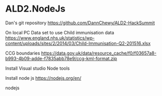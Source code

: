 ﻿# ALD2.NodeJs

Dan's git repository
https://github.com/DannChewy/ALD2-HackSummit 

On local PC
Data set to use
Child immunisation data
https://www.england.nhs.uk/statistics/wp-content/uploads/sites/2/2014/03/Child-Immunisation-Q2-201516.xlsx

CCG boundaries
https://data.gov.uk/data/resource_cache/f0/f03657a8-b993-4b09-adde-f7835abb78e9/ccg-kml-format.zip

Install Visual studio Node tools

Install node js
https://nodejs.org/en/

nodejs 
